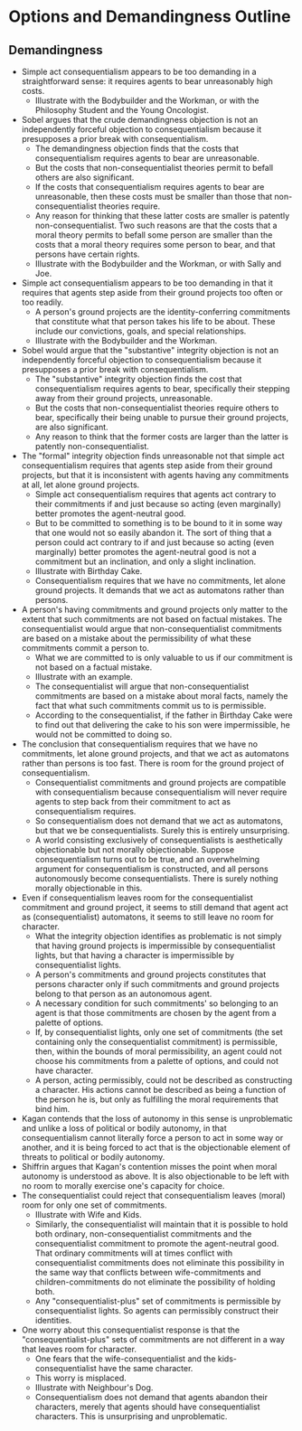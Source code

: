 # Options and Demandingness Outline

## Demandingness
- Simple act consequentialism appears to be too demanding in a straightforward sense: it requires agents to bear unreasonably high costs.
	- Illustrate with the Bodybuilder and the Workman, or with the Philosophy Student and the Young Oncologist.
- Sobel argues that the crude demandingness objection is not an independently forceful objection to consequentialism because it presupposes a prior break with consequentialism.
	- The demandingness objection finds that the costs that consequentialism requires agents to bear are unreasonable.
	- But the costs that non-consequentialist theories permit to befall others are also significant.
	- If the costs that consequentialism requires agents to bear are unreasonable, then these costs must be smaller than those that non-consequentialist theories require.
	- Any reason for thinking that these latter costs are smaller is patently non-consequentialist. Two such reasons are that the costs that a moral theory permits to befall some person are smaller than the costs that a moral theory requires some person to bear, and that persons have certain rights.
	- Illustrate with the Bodybuilder and the Workman, or with Sally and Joe.
- Simple act consequentialism appears to be too demanding in that it requires that agents step aside from their ground projects too often or too readily.
	- A person's ground projects are the identity-conferring commitments that constitute what that person takes his life to be about. These include our convictions, goals, and special relationships.
	- Illustrate with the Bodybuilder and the Workman.
- Sobel would argue that the "substantive" integrity objection is not an independently forceful objection to consequentialism because it presupposes a prior break with consequentialism.
	- The "substantive" integrity objection finds the cost that consequentialism requires agents to bear, specifically their stepping away from their ground projects, unreasonable.
	- But the costs that non-consequentialist theories require others to bear, specifically their being unable to pursue their ground projects, are also significant.
	- Any reason to think that the former costs are larger than the latter is patently non-consequentialist.
- The "formal" integrity objection finds unreasonable not that simple act consequentialism requires that agents step aside from their ground projects, but that it is inconsistent with agents having any commitments at all, let alone ground projects.
	- Simple act consequentialism requires that agents act contrary to their commitments if and just because so acting (even marginally) better promotes the agent-neutral good.
	- But to be committed to something is to be bound to it in some way that one would not so easily abandon it. The sort of thing that a person could act contrary to if and just because so acting (even marginally) better promotes the agent-neutral good is not a commitment but an inclination, and only a slight inclination.
	- Illustrate with Birthday Cake.
	- Consequentialism requires that we have no commitments, let alone ground projects. It demands that we act as automatons rather than persons.
- A person's having commitments and ground projects only matter to the extent that such commitments are not based on factual mistakes. The consequentialist would argue that non-consequentialist commitments are based on a mistake about the permissibility of what these commitments commit a person to.
	- What we are committed to is only valuable to us if our commitment is not based on a factual mistake.
	- Illustrate with an example.
	- The consequentialist will argue that non-consequentialist commitments are based on a mistake about moral facts, namely the fact that what such commitments commit us to is permissible.
	- According to the consequentialist, if the father in Birthday Cake were to find out that delivering the cake to his son were impermissible, he would not be committed to doing so.
- The conclusion that consequentialism requires that we have no commitments, let alone ground projects, and that we act as automatons rather than persons is too fast. There is room for the ground project of consequentialism.
	- Consequentialist commitments and ground projects are compatible with consequentialism because consequentialism will never require agents to step back from their commitment to act as consequentialism requires.
	- So consequentialism does not demand that we act as automatons, but that we be consequentialists. Surely this is entirely unsurprising.
	- A world consisting exclusively of consequentialists is aesthetically objectionable but not morally objectionable. Suppose consequentialism turns out to be true, and an overwhelming argument for consequentialism is constructed, and all persons autonomously become consequentialists. There is surely nothing morally objectionable in this.
- Even if consequentialism leaves room for the consequentialist commitment and ground project, it seems to still demand that agent act as (consequentialist) automatons, it seems to still leave no room for character.
	- What the integrity objection identifies as problematic is not simply that having ground projects is impermissible by consequentialist lights, but that having a character is impermissible by consequentialist lights.
	- A person's commitments and ground projects constitutes that persons character only if such commitments and ground projects belong to that person as an autonomous agent.
	- A necessary condition for such commitments' so belonging to an agent is that those commitments are chosen by the agent from a palette of options.
	- If, by consequentialist lights, only one set of commitments (the set containing only the consequentialist commitment) is permissible, then, within the bounds of moral permissibility, an agent could not choose his commitments from a palette of options, and could not have character.
	- A person, acting permissibly, could not be described as constructing a character. His actions cannot be described as being a function of the person he is, but only as fulfilling the moral requirements that bind him.
- Kagan contends that the loss of autonomy in this sense is unproblematic and unlike a loss of political or bodily autonomy, in that consequentialism cannot literally force a person to act in some way or another, and it is being forced to act that is the objectionable element of threats to political or bodily autonomy.
- Shiffrin argues that Kagan's contention misses the point when moral autonomy is understood as above. It is also objectionable to be left with no room to morally exercise one's capacity for choice.
- The consequentialist could reject that consequentialism leaves (moral) room for only one set of commitments.
	- Illustrate with Wife and Kids.
	- Similarly, the consequentialist will maintain that it is possible to hold both ordinary, non-consequentialist commitments and the consequentialist commitment to promote the agent-neutral good. That ordinary commitments will at times conflict with consequentialist commitments does not eliminate this possibility in the same way that conflicts between wife-commitments and children-commitments do not eliminate the possibility of holding both.
	- Any "consequentialist-plus" set of commitments is permissible by consequentialist lights. So agents can permissibly construct their identities.
- One worry about this consequentialist response is that the "consequentialist-plus" sets of commitments are not different in a way that leaves room for character.
	- One fears that the wife-consequentialist and the kids-consequentialist have the same character.
	- This worry is misplaced.
	- Illustrate with Neighbour's Dog.
	- Consequentialism does not demand that agents abandon their characters, merely that agents should have consequentialist characters. This is unsurprising and unproblematic.